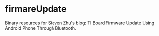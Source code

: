 # firmareUpdate
Binary resources for Steven Zhu's blog: TI Board Firmware Update Using Android Phone Through Bluetooth.
